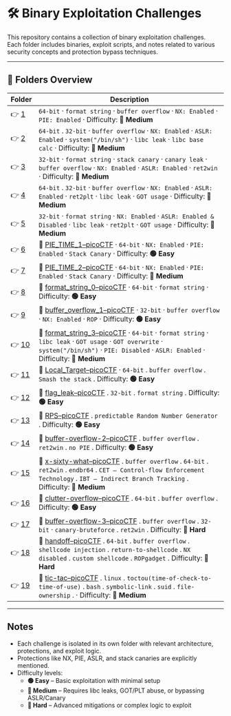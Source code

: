﻿# 🛠️ Binary Exploitation Challenges

This repository contains a collection of binary exploitation challenges.  
Each folder includes binaries, exploit scripts, and notes related to various security concepts and protection bypass techniques.

---

## 📁 Folders Overview

| Folder        | Description                                                                                                                                                                                                                                                              |
| ------------- | ------------------------------------------------------------------------------------------------------------------------------------------------------------------------------------------------------------------------------------------------------------------------ |
| 👉 [1](./1/)   | `64-bit` · `format string` · `buffer overflow` · `NX: Enabled` · `PIE: Enabled` · Difficulty: **🔵 Medium**                                                                                                                                                               |
| 👉 [2](./2/)   | `64-bit` . `32-bit` · `buffer overflow` · `NX: Enabled` · `ASLR: Enabled` · `system("/bin/sh")` · `libc leak` · `libc base calc` · Difficulty: **🔵 Medium**                                                                                                              |
| 👉 [3](./3/)   | `32-bit` · `format string` · `stack canary` · `canary leak` · `buffer overflow` · `NX: Enabled` · `ASLR: Enabled` · `ret2win` · Difficulty: **🔵 Medium**                                                                                                                 |
| 👉 [4](./4/)   | `64-bit` . `32-bit` · `buffer overflow` · `NX: Enabled` · `ASLR: Enabled` · `ret2plt` · `libc leak` · `GOT usage` · Difficulty: **🔵 Medium**                                                                                                                             |
| 👉 [5](./5/)   | `32-bit` · `format string` · `NX: Enabled` · `ASLR: Enabled & Disabled` · `libc leak` · `ret2plt` · `GOT usage` · Difficulty: **🔵 Medium**                                                                                                                               |
| 👉 [6](./6/)   | 🔗 [PIE_TIME_1–picoCTF](https://play.picoctf.org/practice/challenge/490?category=6&page=1) · `64-bit` · `NX: Enabled` · `PIE: Enabled` · `Stack Canary` · Difficulty: **🟢 Easy**                                                                                          |
| 👉 [7](./7/)   | 🔗 [PIE_TIME_2–picoCTF](https://play.picoctf.org/practice/challenge/491?category=6&page=1) · `64-bit` · `NX: Enabled` · `PIE: Enabled` · `Stack Canary` · Difficulty: **🔵 Medium**                                                                                        |
| 👉 [8](./8/)   | 🔗 [format_string_0–picoCTF](https://play.picoctf.org/practice/challenge/433?category=6&page=1) · `64-bit` · `format string` · Difficulty: **🟢 Easy**                                                                                                                     |
| 👉 [9](./9/)   | 🔗 [buffer_overflow_1–picoCTF](https://play.picoctf.org/practice/challenge/258?category=6&page=3) · `32-bit` · `buffer overflow` · `NX: Enabled` · `ROP` · Difficulty: **🟢 Easy**                                                                                         |
| 👉 [10](./10/) | 🔗 [format_string_3–picoCTF](https://play.picoctf.org/practice/challenge/449?category=6&page=1) · `64-bit` · `format string` · `libc leak` · `GOT usage` · `GOT overwrite` · `system("/bin/sh")` · `PIE: Disabled` · `ASLR: Enabled` · Difficulty: **🔵 Medium**           |
| 👉 [11](./11/) | 🔗 [Local_Target–picoCTF](https://play.picoctf.org/practice/challenge/399?category=6&page=2) ·  `64-bit` .  `buffer overflow` .   `Smash the stack` . Difficulty: **🟢 Easy**                                                                                              |
| 👉 [12](./12/) | 🔗 [flag_leak–picoCTF](https://play.picoctf.org/practice/challenge/269?category=6&page=2) . `32-bit` . `format string` .  Difficulty: **🟢 Easy**                                                                                                                          |
| 👉 [13](./13/) | 🔗 [RPS–picoCTF](https://play.picoctf.org/practice/challenge/293?category=6&page=2) . `predictable Random Number Generator` . Difficulty: **🟢 Easy**                                                                                                                      |
| 👉 [14](./14/) | 🔗 [buffer-overflow-2–picoCTF](https://play.picoctf.org/practice/challenge/259?category=6&page=2&retired=0) . `buffer overflow` . `ret2win` . `no PIE` . Difficulty: **🟢 Easy**                                                                                           |
| 👉 [15](./15/) | 🔗 [x-sixty-what–picoCTF](https://play.picoctf.org/practice/challenge/319?category=6&page=2&retired=0) . `buffer overflow` . `64-bit` . `ret2win` . `endbr64` . `CET – Control-flow Enforcement Technology` . `IBT – Indirect Branch Tracking` . Difficulty: **🔵 Medium** |
| 👉 [16](./16/) | 🔗 [clutter-overflow–picoCTF](https://play.picoctf.org/practice/challenge/216?category=6&page=3&retired=0) . `64-bit` . `buffer overflow` .  Difficulty: **🟢 Easy**                                                                                                       |
| 👉 [17](./17/) | 🔗 [buffer-overflow-3–picoCTF](https://play.picoctf.org/practice/challenge/260?category=6&page=4&retired=0) .  `buffer overflow` . `32-bit` · `canary-bruteforce` . `ret2win` . Difficulty: **🔴 Hard**                                                                    |
| 👉 [18](./18/) | 🔗 [handoff–picoCTF](https://play.picoctf.org/practice/challenge/486?category=6&page=3) . `64-bit` . `buffer overflow` . `shellcode injection` . `return-to-shellcode` . `NX disabled` . `custom shellcode` . `ROPgadget` . Difficulty: **🔴 Hard**                        |
| 👉 [19](./19/) | 🔗 [tic-tac–picoCTF](https://play.picoctf.org/practice/challenge/380?category=6&page=3) . `linux` . `toctou(time-of-check-to-time-of-use)` . `bash` . `symbolic-link` . `suid` . `file-ownership` .   · Difficulty: **🔵 Medium**                                          |

---

## Notes

- Each challenge is isolated in its own folder with relevant architecture, protections, and exploit logic.
- Protections like NX, PIE, ASLR, and stack canaries are explicitly mentioned.
- Difficulty levels:
  - **🟢 Easy** – Basic exploitation with minimal setup
  - **🔵 Medium** – Requires libc leaks, GOT/PLT abuse, or bypassing ASLR/Canary
  - **🔴 Hard** – Advanced mitigations or complex logic to exploit
